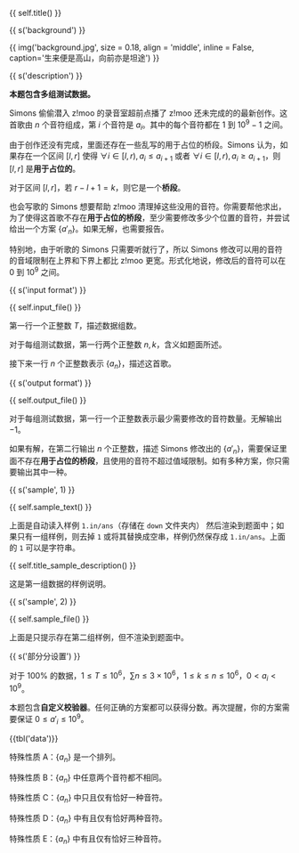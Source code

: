 {{ self.title() }}

{{ s('background') }}

{{ img('background.jpg', size = 0.18, align = 'middle', inline = False, caption='生来便是高山，向前亦是坦途') }}

{{ s('description') }}

**本题包含多组测试数据。**

Simons 偷偷潜入 z!moo 的录音室超前点播了 z!moo 还未完成的的最新创作。这首歌由 $n$ 个音符组成，第 $i$ 个音符是 $a_i$。其中的每个音符都在 $1$ 到 $10^9-1$ 之间。

由于创作还没有完成，里面还存在一些乱写的用于占位的桥段。Simons 认为，如果存在一个区间 $[l,r]$ 使得 $\forall i\in[l,r),a_i\le a_{i+1}$ 或者 $\forall i\in[l,r),a_i\ge a_{i+1}$，则 $[l,r]$ 是**用于占位的**。

对于区间 $[l,r]$，若 $r-l+1=k$，则它是一个**桥段**。

也会写歌的 Simons 想要帮助 z!moo 清理掉这些没用的音符。你需要帮他求出，为了使得这首歌不存在**用于占位的桥段**，至少需要修改多少个位置的音符，并尝试给出一个方案 $\{a'_n\}$。如果无解，也需要报告。

特别地，由于听歌的 Simons 只需要听就行了，所以 Simons 修改可以用的音符的音域限制在上界和下界上都比 z!moo 更宽。形式化地说，修改后的音符可以在 $0$ 到 $10^9$ 之间。

{{ s('input format') }}

{{ self.input_file() }}

第一行一个正整数 $T$，描述数据组数。

对于每组测试数据，第一行两个正整数 $n,k$，含义如题面所述。

接下来一行 $n$ 个正整数表示 $\{a_n\}$，描述这首歌。

{{ s('output format') }}

{{ self.output_file() }}

对于每组测试数据，第一行一个正整数表示最少需要修改的音符数量。无解输出 $-1$。

如果有解，在第二行输出 $n$ 个正整数，描述 Simons 修改出的 $\{a'_n\}$，需要保证里面不存在**用于占位的桥段**，且使用的音符不超过值域限制。如有多种方案，你只需要输出其中一种。

{{ s('sample', 1) }}

{{ self.sample_text() }}

上面是自动读入样例 `1.in/ans`（存储在 `down` 文件夹内） 然后渲染到题面中；如果只有一组样例，则去掉 `1` 或将其替换成空串，样例仍然保存成 `1.in/ans`。上面的 `1` 可以是字符串。

{{ self.title_sample_description() }}

这是第一组数据的样例说明。

{{ s('sample', 2) }}

{{ self.sample_file() }}

上面是只提示存在第二组样例，但不渲染到题面中。

{{ s('部分分设置') }}

对于 $100\%$ 的数据，$1\le T\le 10^6$，$\sum n\le 3\times 10^6$，$1\le k\le n\le 10^6$，$0< a_i< 10^9$。

本题包含**自定义校验器**。任何正确的方案都可以获得分数。再次提醒，你的方案需要保证 $0\le a'_i\le 10^9$。

{{tbl('data')}}

特殊性质 A：$\{a_n\}$ 是一个排列。

特殊性质 B：$\{a_n\}$ 中任意两个音符都不相同。

特殊性质 C：$\{a_n\}$ 中只且仅有恰好一种音符。

特殊性质 D：$\{a_n\}$ 中有且仅有恰好两种音符。

特殊性质 E：$\{a_n\}$ 中有且仅有恰好三种音符。